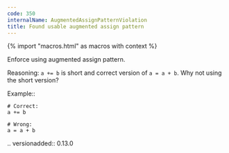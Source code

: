 ```yaml
---
code: 350
internalName: AugmentedAssignPatternViolation
title: Found usable augmented assign pattern
---
```


{% import "macros.html" as macros with context %}


Enforce using augmented assign pattern.

Reasoning:
    ``a += b`` is short and correct version of ``a = a + b``.
    Why not using the short version?

Example::

    # Correct:
    a += b

    # Wrong:
    a = a + b

.. versionadded:: 0.13.0